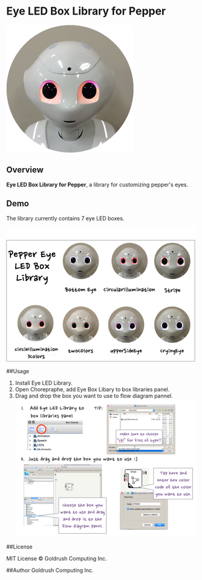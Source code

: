 # Eye LED Box Library for Pepper


![Pepper Icon](./readMeImage/pepperEyeLibraryTop.png)


## Overview

**Eye LED Box Library for Pepper**, a library for customizing pepper's eyes.

## Demo
The library currently contains 7 eye LED boxes.

![cryingEyeBox demo](./readMeImage/pepperEyeLibraryDemo.png)



##Usage
1. Install Eye LED Library.
2. Open Chorepraphe, add Eye Box Libary to box libraries panel.
3. Drag and drop the box you want to use to flow diagram pannel.
![explanation image](./readMeImage/EyeLibraryExplanation.png)

	
	
##License

MIT License © Goldrush Computing Inc.


##Author
Goldrush Computing Inc.
